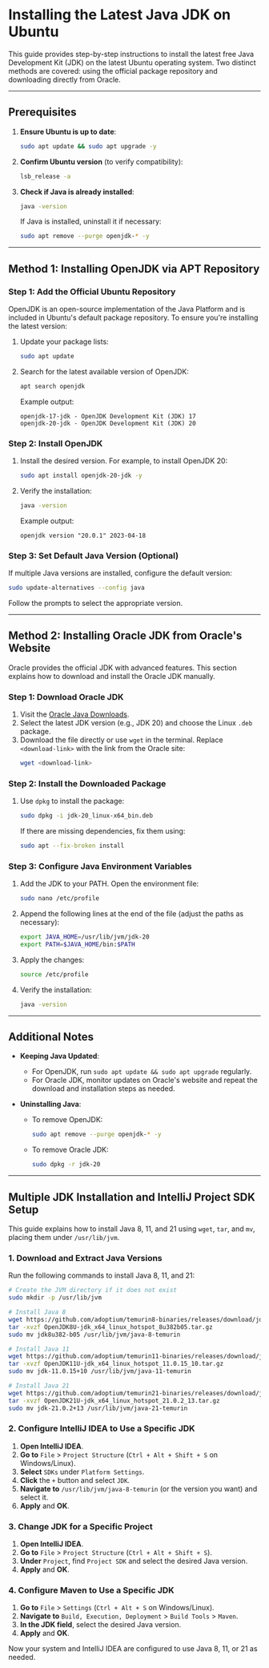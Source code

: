 # Installing the Latest Java JDK on Ubuntu

This guide provides step-by-step instructions to install the latest free Java Development Kit (JDK) on the latest Ubuntu operating system. Two distinct methods are covered: using the official package repository and downloading directly from Oracle.

---

## Prerequisites

1. **Ensure Ubuntu is up to date**:
   ```bash
   sudo apt update && sudo apt upgrade -y
   ```
2. **Confirm Ubuntu version** (to verify compatibility):
   ```bash
   lsb_release -a
   ```
3. **Check if Java is already installed**:
   ```bash
   java -version
   ```
   If Java is installed, uninstall it if necessary:
   ```bash
   sudo apt remove --purge openjdk-* -y
   ```

---

## Method 1: Installing OpenJDK via APT Repository

### Step 1: Add the Official Ubuntu Repository

OpenJDK is an open-source implementation of the Java Platform and is included in Ubuntu's default package repository. To ensure you're installing the latest version:

1. Update your package lists:
   ```bash
   sudo apt update
   ```
2. Search for the latest available version of OpenJDK:
   ```bash
   apt search openjdk
   ```
   Example output:
   ```
   openjdk-17-jdk - OpenJDK Development Kit (JDK) 17
   openjdk-20-jdk - OpenJDK Development Kit (JDK) 20
   ```

### Step 2: Install OpenJDK

1. Install the desired version. For example, to install OpenJDK 20:
   ```bash
   sudo apt install openjdk-20-jdk -y
   ```
2. Verify the installation:
   ```bash
   java -version
   ```
   Example output:
   ```
   openjdk version "20.0.1" 2023-04-18
   ```

### Step 3: Set Default Java Version (Optional)

If multiple Java versions are installed, configure the default version:
```bash
sudo update-alternatives --config java
```
Follow the prompts to select the appropriate version.

---

## Method 2: Installing Oracle JDK from Oracle's Website

Oracle provides the official JDK with advanced features. This section explains how to download and install the Oracle JDK manually.

### Step 1: Download Oracle JDK

1. Visit the [Oracle Java Downloads](https://www.oracle.com/java/technologies/javase-downloads.html).
2. Select the latest JDK version (e.g., JDK 20) and choose the Linux `.deb` package.
3. Download the file directly or use `wget` in the terminal. Replace `<download-link>` with the link from the Oracle site:
   ```bash
   wget <download-link>
   ```

### Step 2: Install the Downloaded Package

1. Use `dpkg` to install the package:
   ```bash
   sudo dpkg -i jdk-20_linux-x64_bin.deb
   ```
   If there are missing dependencies, fix them using:
   ```bash
   sudo apt --fix-broken install
   ```

### Step 3: Configure Java Environment Variables

1. Add the JDK to your PATH. Open the environment file:
   ```bash
   sudo nano /etc/profile
   ```
2. Append the following lines at the end of the file (adjust the paths as necessary):
   ```bash
   export JAVA_HOME=/usr/lib/jvm/jdk-20
   export PATH=$JAVA_HOME/bin:$PATH
   ```
3. Apply the changes:
   ```bash
   source /etc/profile
   ```
4. Verify the installation:
   ```bash
   java -version
   ```

---

## Additional Notes

- **Keeping Java Updated**:
  - For OpenJDK, run `sudo apt update && sudo apt upgrade` regularly.
  - For Oracle JDK, monitor updates on Oracle's website and repeat the download and installation steps as needed.

- **Uninstalling Java**:
  - To remove OpenJDK:
    ```bash
    sudo apt remove --purge openjdk-* -y
    ```
  - To remove Oracle JDK:
    ```bash
    sudo dpkg -r jdk-20
    ```

---

## Multiple JDK Installation and IntelliJ Project SDK Setup

This guide explains how to install Java 8, 11, and 21 using `wget`, `tar`, and `mv`, placing them under `/usr/lib/jvm`.

### 1. Download and Extract Java Versions
Run the following commands to install Java 8, 11, and 21:

```sh
# Create the JVM directory if it does not exist
sudo mkdir -p /usr/lib/jvm

# Install Java 8
wget https://github.com/adoptium/temurin8-binaries/releases/download/jdk8u382-b05/OpenJDK8U-jdk_x64_linux_hotspot_8u382b05.tar.gz
tar -xvzf OpenJDK8U-jdk_x64_linux_hotspot_8u382b05.tar.gz
sudo mv jdk8u382-b05 /usr/lib/jvm/java-8-temurin

# Install Java 11
wget https://github.com/adoptium/temurin11-binaries/releases/download/jdk-11.0.15+10/OpenJDK11U-jdk_x64_linux_hotspot_11.0.15_10.tar.gz
tar -xvzf OpenJDK11U-jdk_x64_linux_hotspot_11.0.15_10.tar.gz
sudo mv jdk-11.0.15+10 /usr/lib/jvm/java-11-temurin

# Install Java 21
wget https://github.com/adoptium/temurin21-binaries/releases/download/jdk-21.0.2+13/OpenJDK21U-jdk_x64_linux_hotspot_21.0.2_13.tar.gz
tar -xvzf OpenJDK21U-jdk_x64_linux_hotspot_21.0.2_13.tar.gz
sudo mv jdk-21.0.2+13 /usr/lib/jvm/java-21-temurin
```

### 2. Configure IntelliJ IDEA to Use a Specific JDK

1. **Open IntelliJ IDEA**.
2. **Go to** `File` > `Project Structure` (`Ctrl + Alt + Shift + S` on Windows/Linux).
3. **Select** `SDKs` under `Platform Settings`.
4. **Click** the `+` button and select `JDK`.
5. **Navigate to** `/usr/lib/jvm/java-8-temurin` (or the version you want) and select it.
6. **Apply** and **OK**.

### 3. Change JDK for a Specific Project

1. **Open IntelliJ IDEA**.
2. **Go to** `File` > `Project Structure` (`Ctrl + Alt + Shift + S`).
3. **Under** `Project`, find `Project SDK` and select the desired Java version.
4. **Apply** and **OK**.

### 4. Configure Maven to Use a Specific JDK

1. **Go to** `File` > `Settings` (`Ctrl + Alt + S` on Windows/Linux).
2. **Navigate to** `Build, Execution, Deployment` > `Build Tools` > `Maven`.
3. **In the JDK field**, select the desired Java version.
4. **Apply** and **OK**.

Now your system and IntelliJ IDEA are configured to use Java 8, 11, or 21 as needed.

